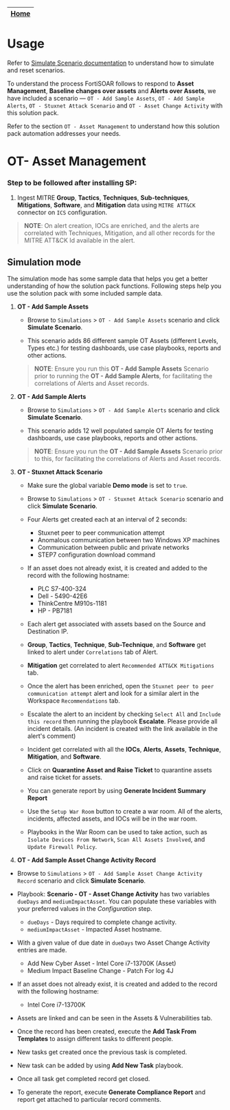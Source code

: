 | [Home](../README.md) |
| -------------------- |

# Usage

Refer to [Simulate Scenario documentation](https://github.com/fortinet-fortisoar/solution-pack-soc-simulator/blob/develop/docs/usage.md) to understand how to simulate and reset scenarios.

To understand the process FortiSOAR follows to respond to **Asset Management**, **Baseline changes over assets** and **Alerts over Assets**, we have included a scenario &mdash; `OT - Add Sample Assets`, `OT - Add Sample Alerts`, `OT - Stuxnet Attack Scenario` and `OT - Asset Change Activity` with this solution pack. 

Refer to the section `OT - Asset Management` to understand how this solution pack automation addresses your needs.

# OT- Asset Management

### Step to be followed after installing SP:

1. Ingest MITRE **Group**, **Tactics**, **Techniques**, **Sub-techniques**, **Mitigations**, **Software**, and **Mitigation** data using `MITRE ATT&CK` connector on `ICS` configuration.

> **NOTE**: On alert creation, IOCs are enriched, and the alerts are correlated with Techniques, Mitigation, and all other records for the MITRE ATT&CK Id available in the alert.

## Simulation mode

The simulation mode has some sample data that helps you get a better understanding of how the solution pack functions. Following steps help you use the solution pack with some included sample data.

1. **OT - Add Sample Assets**

    - Browse to `Simulations` > `OT - Add Sample Assets` scenario and click **Simulate Scenario**.

    - This scenario adds 86 different sample OT Assets (different Levels, Types etc.) for testing dashboards, use case playbooks, reports and other actions.<br>

    >**NOTE**: Ensure you run this **OT - Add Sample Assets** Scenario prior to running the **OT - Add Sample Alerts**, for facilitating the correlations of Alerts and Asset records.

2. **OT - Add Sample Alerts**

    - Browse to `Simulations` > `OT - Add Sample Alerts` scenario and click **Simulate Scenario**.

    - This scenario adds 12 well populated sample OT Alerts for testing dashboards, use case playbooks, reports and other actions.<br>

    >**NOTE**: Ensure you run the **OT - Add Sample Assets** Scenario prior to this, for facilitating the correlations of Alerts and Asset records.

3. **OT - Stuxnet Attack Scenario**

    - Make sure the global variable **Demo mode** is set to `true`. 

    - Browse to `Simulations` > `OT - Stuxnet Attack Scenario` scenario and click **Simulate Scenario**.

    - Four Alerts get created each at an interval of 2 seconds:
        - Stuxnet peer to peer communication attempt
        - Anomalous communication between two Windows XP machines
        - Communication between public and private networks
        - STEP7 configuration download command

    - If an asset does not already exist, it is created and added to the record with the following hostname:
        - PLC S7-400-324
        - Dell - 5490-42E6
        - ThinkCentre M910s-1181
        - HP - PB7181

    - Each alert get associated with assets based on the Source and Destination IP.

    - **Group**, **Tactics**, **Technique**, **Sub-Technique**, and **Software** get linked to alert under `Correlations` tab of Alert.
    
    - **Mitigation** get correlated to alert `Recommended ATT&CK Mitigations` tab.

    - Once the alert has been enriched, open the `Stuxnet peer to peer communication attempt` alert and look for a similar alert in the Workspace `Recommendations` tab. 

    - Escalate the alert to an incident by checking `Select All` and `Include this record` then running the playbook **Escalate**. Please provide all incident details. (An incident is created with the link available in the alert's comment)

    - Incident get correlated with all the **IOCs**, **Alerts**, **Assets**, **Technique**, **Mitigation**, and **Software**.

    - Click on **Quarantine Asset and Raise Ticket** to quarantine assets and raise ticket for assets.

    - You can generate report by using **Generate Incident Summary Report**
    
    - Use the `Setup War Room` button to create a war room. All of the alerts, incidents, affected assets, and IOCs will be in the war room.
    
    - Playbooks in the War Room can be used to take action, such as `Isolate Devices From Network`, `Scan All Assets Involved`, and `Update Firewall Policy`.

4. **OT - Add Sample Asset Change Activity Record**

- Browse to `Simulations` > `OT - Add Sample Asset Change Activity Record` scenario and click **Simulate Scenario**.

- Playbook: **Scenario - OT - Asset Change Activity** has two variables `dueDays` and `mediumImpactAsset`. You can populate these variables with your preferred values in the *Configuration* step. 
    - `dueDays` - Days required to complete change activity.
    - `mediumImpactAsset` - Impacted Asset hostname.

- With a given value of due date in `dueDays` two Asset Change Activity entries are made.
    - Add New Cyber Asset - Intel Core i7-13700K (Asset) 
    - Medium Impact Baseline Change - Patch For log 4J

- If an asset does not already exist, it is created and added to the record with the following hostname:
    - Intel Core i7-13700K

- Assets are linked and can be seen in the Assets & Vulnerabilities tab.

- Once the record has been created, execute the **Add Task From Templates** to assign different tasks to different people. 

- New tasks get created once the previous task is completed.

- New task can be added by using **Add New Task** playbook.

- Once all task get completed record get closed.

- To generate the report, execute **Generate Compliance Report** and report get attached to particular record comments.